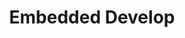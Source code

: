 ---
title: "Embedded Develop"
description: "something about my learning in Embedded direction / 图片取自 [那个什么庭院]"
image: bone.jpg
---